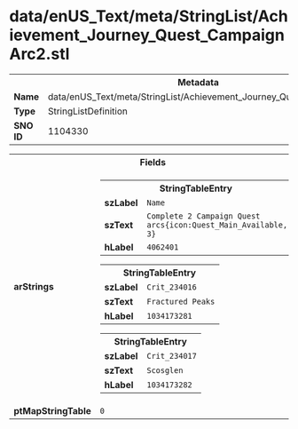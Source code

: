 <h1>data/enUS_Text/meta/StringList/Achievement_Journey_Quest_CampaignArc2.stl</h1><table><tr><th colspan="100%">Metadata</th></tr><tr><td><b>Name</b></td><td>data/enUS_Text/meta/StringList/Achievement_Journey_Quest_CampaignArc2.stl</td></tr><tr><td><b>Type</b></td><td>StringListDefinition</td></tr><tr><td><b>SNO ID</b></td><td>1104330</td></tr></table>

<table><tr><th colspan="100%">Fields</th></tr><tr><td><b>arStrings</b></td><td><table><tr><th colspan="100%">StringTableEntry</th></tr><tr><td><b>szLabel</b></td><td><code>Name</code></td></tr><tr><td><b>szText</b></td><td><code>Complete 2 Campaign Quest arcs{icon:Quest_Main_Available, 3}</code></td></tr><tr><td><b>hLabel</b></td><td><code>4062401</code></td></tr></table>


<table><tr><th colspan="100%">StringTableEntry</th></tr><tr><td><b>szLabel</b></td><td><code>Crit_234016</code></td></tr><tr><td><b>szText</b></td><td><code>Fractured Peaks</code></td></tr><tr><td><b>hLabel</b></td><td><code>1034173281</code></td></tr></table>


<table><tr><th colspan="100%">StringTableEntry</th></tr><tr><td><b>szLabel</b></td><td><code>Crit_234017</code></td></tr><tr><td><b>szText</b></td><td><code>Scosglen</code></td></tr><tr><td><b>hLabel</b></td><td><code>1034173282</code></td></tr></table>


</td></tr><tr><td><b>ptMapStringTable</b></td><td><code>0</code></td></tr></table>

